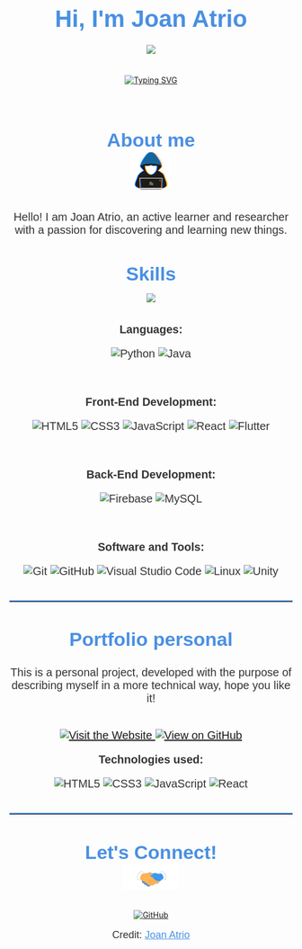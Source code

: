 <h1 align="center" style="font-family: 'Arial', sans-serif; font-size: 42px; color: #4A90E2;">
  <b>Hi, I'm Joan Atrio</b>
  <span style="display: block;">
    <img src="https://media.giphy.com/media/hvRJCLFzcasrR4ia7z/giphy.gif" width="50">
  </span>
</h1>

<p align="center">
  <a href="https://github.com/DenverCoder1/readme-typing-svg">
    <img src="https://readme-typing-svg.herokuapp.com?font=Time+New+Roman&color=cyan&size=30&center=true&vCenter=true&width=700&height=120&lines=Active+Learner/Researcher,;Love+to+learn+new+stuff" alt="Typing SVG">
  </a>
</p>

<br>

<h2 align="center" style="font-family: 'Arial', sans-serif; font-size: 34px; color: #4A90E2;">
  <b>About me</b>
  <span style="display: block;">
    <img src="https://github.com/0xAbdulKhalid/0xAbdulKhalid/raw/main/assets/mdImages/about_me.gif" width="70px">
  </span>
</h2>

<div align="center" style="font-family: 'Arial', sans-serif; font-size: 20px; color: #333;">
  <p>Hello! I am Joan Atrio, an active learner and researcher with a passion for discovering and learning new things.</p>
</div>

<h2 align="center" style="font-family: 'Arial', sans-serif; font-size: 34px; color: #4A90E2;">
  <b>Skills</b>
  <span style="display: block;">
    <img src="https://media2.giphy.com/media/QssGEmpkyEOhBCb7e1/giphy.gif?cid=ecf05e47a0n3gi1bfqntqmob8g9aid1oyj2wr3ds3mg700bl&rid=giphy.gif" width="35">
  </span>
</h2>

<div align="center" style="font-family: 'Arial', sans-serif; font-size: 20px; color: #333;">

 <p><b>Languages:</b></p>
<p>
  <img src="https://img.shields.io/badge/Python%20-%2314354C.svg?style=for-the-badge&logo=python&logoColor=white" alt="Python">
  <img src="https://img.shields.io/badge/Java%20-%23FF0000.svg?style=for-the-badge&logo=java&logoColor=white" alt="Java">
</p>


  <br>   

 <p><b>Front-End Development:</b></p>
<p>
  <img src="https://img.shields.io/badge/HTML5%20-%23E34F26.svg?style=for-the-badge&logo=html5&logoColor=white" alt="HTML5">
  <img src="https://img.shields.io/badge/CSS%20-%231572B6.svg?style=for-the-badge&logo=css3&logoColor=white" alt="CSS3">
  <img src="https://img.shields.io/badge/JavaScript%20-%23F7DF1E.svg?style=for-the-badge&logo=javascript&logoColor=black" alt="JavaScript">
  <img src="https://img.shields.io/badge/React%20-%2361DAFB.svg?style=for-the-badge&logo=react&logoColor=white" alt="React">
  <img src="https://img.shields.io/badge/Flutter%20-%2302569B.svg?style=for-the-badge&logo=flutter&logoColor=white" alt="Flutter">
</p>



  <br> 
  <p><b>Back-End Development:</b></p>
<p>
  <img src="https://img.shields.io/badge/Firebase%20-%23039BE5.svg?style=for-the-badge&logo=firebase" alt="Firebase">
  <img src="https://img.shields.io/badge/MySQL%20-%2300758F.svg?style=for-the-badge&logo=mysql&logoColor=white" alt="MySQL">
</p>

  <br>

  <p><b>Software and Tools:</b></p>
  <p>
    <img src="https://img.shields.io/badge/git-%23F05033.svg?style=for-the-badge&logo=git&logoColor=white" alt="Git">
    <img src="https://img.shields.io/badge/github-%23121011.svg?style=for-the-badge&logo=github&logoColor=white" alt="GitHub">
    <img src="https://img.shields.io/badge/Visual%20Studio%20Code-0078d7.svg?style=for-the-badge&logo=visual-studio-code&logoColor=white" alt="Visual Studio Code">
    <img src="https://img.shields.io/badge/Linux-FCC624?style=for-the-badge&logo=linux&logoColor=black" alt="Linux">
    <img src="https://img.shields.io/badge/Unity-%23000000.svg?style=for-the-badge&logo=unity&logoColor=white" alt="Unity">
</p>

<hr style="border-top: 2px solid #4A90E2; margin: 40px auto;">

</div>
<h2 align="center" style="font-family: 'Arial', sans-serif; font-size: 34px; color: #4A90E2;">
  <b>Portfolio personal</b>
</h2>

<div align="center" style="font-family: 'Arial', sans-serif; font-size: 20px; color: #333;">
  <p>This is a personal project, developed with the purpose of describing myself in a more technical way, hope you like it!</p>
  <br>
  <a href="https://portfolio-joan-atrio.vercel.app/" target="_blank">
  <img src="https://img.shields.io/badge/Visit%20the%20Website-00A6A6?style=for-the-badge&logo=globe&logoColor=white" alt="Visit the Website">
  </a>
  <a href="https://github.com/Fizzigs/portfolio_joan_atrio" target="_blank">
    <img src="https://img.shields.io/badge/Project_Repository-181717?style=for-the-badge&logo=github&logoColor=white" alt="View on GitHub">
</a>
  
</div>
  <div align="center" style="font-family: 'Arial', sans-serif; font-size: 20px; color: #333;">


 <p><b>Technologies used:</b></p>
    <p>
      <img src="https://img.shields.io/badge/HTML5%20-%23E34F26.svg?style=for-the-badge&logo=html5&logoColor=white" alt="HTML5">
      <img src="https://img.shields.io/badge/CSS%20-%231572B6.svg?style=for-the-badge&logo=css3&logoColor=white" alt="CSS3">
      <img src="https://img.shields.io/badge/JavaScript%20-%23F7DF1E.svg?style=for-the-badge&logo=javascript&logoColor=black" alt="JavaScript">
      <img src="https://img.shields.io/badge/React%20-%2361DAFB.svg?style=for-the-badge&logo=react&logoColor=white" alt="React">
    </p>

  </div>
  
<hr style="border-top: 2px solid #4A90E2; margin: 40px auto;">

<h2 align="center" style="font-family: 'Arial', sans-serif; font-size: 34px; color: #4A90E2;">
  <b>Let's Connect!</b>
  <span style="display: block;">
    <img src="https://github.com/0xAbdulKhalid/0xAbdulKhalid/raw/main/assets/mdImages/handshake.gif" width="100">
  </span>
</h2>

<div align='center'>
  <a href="https://github.com/Fizzigs">
    <img src="https://img.shields.io/badge/GitHub-100000?style=for-the-badge&logo=github&logoColor=white" alt="GitHub">
  </a>
</div>

<br>

<div align="center" style="font-family: 'Arial', sans-serif; font-size: 18px; color: #333;">
  Credit: <a href="https://github.com/Fizzigs" style="color: #4A90E2;">Joan Atrio</a>
</div>
